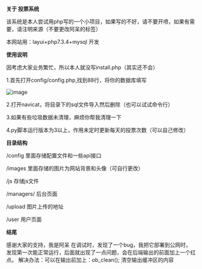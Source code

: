 **关于 投票系统**

该系统是本人尝试用php写的一个小项目，如果写的不好，请不要开喷，如果有需要，请注明来源（不要更改阿呆的标签）

本网站用：layui+php7.3.4+mysql 开发

**使用说明**

因考虑大家业务繁忙，所以本人就没写install.php（其实还不会）

1.首先打开config/config.php,找到88行，将你的数据库填写

![image](https://user-images.githubusercontent.com/59014804/131429232-2a3bb8d1-02ac-4637-a412-26067d4f046b.png)


2.打开navicat，将目录下的sql文件导入然后删除（也可以试试命令行）

3.如果有些垃圾数据未清理，麻烦你帮我清理一下

4.py脚本运行版本为3以上，作用未定时更新每天的投票次数（可以自己修改）

**目录结构**

/config    里面存储配置文件和一些api接口

/images	里面存储的图片为网站背景和头像（可自行更改）

/js	存储js文件

/managers/	后台页面

/upload	图片上传的地址

/user	用户页面

**结尾**

感谢大家的支持，我是阿呆
在调试时，发现了一个bug，我把它部署到公网时，发现第一次能正常运行，后面就出现了一点问题，会在后端输出的前面加上一个红点。
解决办法：可以在输出前加上：ob_clean(); 
清空输出缓冲区的内容

